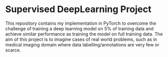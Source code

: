 # Supervised DeepLearning Project

This repository contains my implementation in PyTorch to overcome the challenge of training a deep learning model on 5% of training data and achieve similar performance as training the model on full training data. The aim of this project is to imagine cases of real world problems, such as in medical imaging domain where data labelling/annotations are very few or scarce.  
